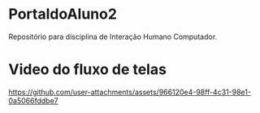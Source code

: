 # PortaldoAluno2
Repositório para disciplina de Interação Humano Computador.

# Video do fluxo de telas

https://github.com/user-attachments/assets/966120e4-98ff-4c31-98e1-0a5066fddbe7
